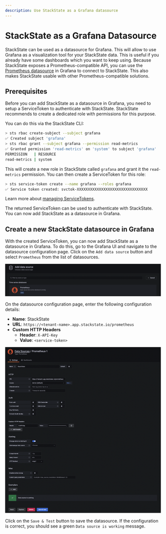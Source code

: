 ```yaml
---
description: Use StackState as a Grafana datasource
---
```


# StackState as a Grafana Datasource

StackState can be used as a datasource for Grafana. This will allow to use Grafana as a visualization tool for your StackState data. This is useful if you already have some dashboards which you want to keep using. Because StackState exposes a Prometheus-compatible API, you can use the [Prometheus datasource](https://grafana.com/docs/grafana/latest/datasources/prometheus) in Grafana to connect to StackState. This also makes StackState usable with other Prometheus-compatible solutions.

## Prerequisites

Before you can add StackState as a datasource in Grafana, you need to setup a ServiceToken to authenticate with StackState. StackState recommends to create a dedicated role with permissions for this purpose.

You can do this via the StackState CLI:

```bash
> sts rbac create-subject --subject grafana
✅ Created subject 'grafana'
> sts rbac grant --subject grafana --permission read-metrics
✅ Granted permission 'read-metrics' on 'system' to subject 'grafana'
PERMISSION   | RESOURCE
read-metrics | system
```

This will create a new role in StackState called `grafana` and grant it the `read-metrics` permission. You can then create a ServiceToken for this role:

```bash
> sts service-token create --name grafana --roles grafana
✅ Service token created: svctok-XXXXXXXXXXXXXXXXXXXXXXXXXXXXXXXX
```

Learn more about [managing ServiceTokens](/use/security/k8s-service-tokens.md).

The returned ServiceToken can be used to authenticate with StackState. You can now add StackState as a datasource in Grafana.

## Create a new StackState datasource in Grafana

With the created ServiceToken, you can now add StackState as a datasource in Grafana. To do this, go to the Grafana UI and navigate to the datasource configuration page. Click on the `Add data source` button and select `Prometheus` from the list of datasources.

![Grafana new datasource](../../.gitbook/assets/k8s/k8s-grafana-new-datasource.png)

On the datasource configuration page, enter the following configuration details:

* **Name**: StackState
* **URL**: `https://<tenant-name>.app.stackstate.io/prometheus`
* **Custom HTTP Headers**
  * **Header**: `X-API-Key`
  * **Value**: `<service-token>`

![Grafana datasource configuration](../../.gitbook/assets/k8s/k8s-grafana-datasource.png)

Click on the `Save & Test` button to save the datasource. If the configuration is correct, you should see a green `Data source is working` message.
